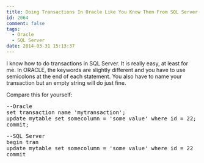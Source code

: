 ```yaml
---
title: Doing Transactions In Oracle Like You Know Them From SQL Server
id: 2064
comment: false
tags:
  - Oracle
  - SQL Server
date: 2014-03-31 15:13:37
---
```


I know how to do transactions in SQL Server. It is really easy, at least for me. In ORACLE, the keywords are slightly different and you have to use semicolons at the end of each statement. You also have to name your transaction but an empty string will do just fine.

Compare this for yourself:
<pre>--Oracle
set transaction name 'mytransaction';
update mytable set somecolumn = 'some value' where id = 22;
commit;</pre>

<pre>--SQL Server
begin tran
update mytable set somecolumn = 'some value' where id = 22
commit</pre>